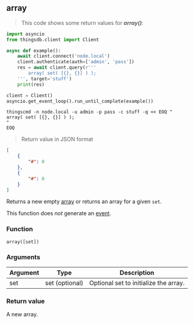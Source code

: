 ## array

> This code shows some return values for ***array()***:

```python
import asyncio
from thingsdb.client import Client

async def example():
    await client.connect('node.local')
    client.authenticate(auth=['admin', 'pass'])
    res = await client.query(r'''
        array( set( [{}, {}] ) );
    ''', target='stuff')
    print(res)

client = Client()
asyncio.get_event_loop().run_until_complete(example())
```

```shell
thingscmd -n node.local -u admin -p pass -c stuff -q << EOQ "
array( set( [{}, {}] ) );
"
EOQ
```

> Return value in JSON format

```json
[
    {
        "#": 0
    },
    {
        "#": 0
    }
]
```

Returns a new empty [array](#array-type) or returns an array for a given `set`.

This function does *not* generate an [event](#events).

### Function
`array([set])`

### Arguments
Argument | Type | Description
-------- | ---- | -----------
set | set (optional) | Optional set to initialize the array.

### Return value
A new array.
